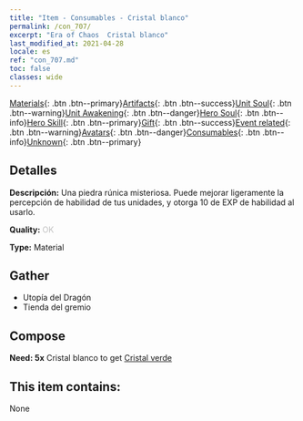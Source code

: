 ```yaml
---
title: "Item - Consumables - Cristal blanco"
permalink: /con_707/
excerpt: "Era of Chaos  Cristal blanco"
last_modified_at: 2021-04-28
locale: es
ref: "con_707.md"
toc: false
classes: wide
---
```

 [Materials](/ItemsES/){: .btn .btn--primary}[Artifacts](/ItemsES/Artifacts/){: .btn .btn--success}[Unit Soul](/ItemsES/UnitSoul/){: .btn .btn--warning}[Unit Awakening](/ItemsES/UnitAwakening/){: .btn .btn--danger}[Hero Soul](/ItemsES/HeroSoul/){: .btn .btn--info}[Hero Skill](/ItemsES/HeroSkill/){: .btn .btn--primary}[Gift](/ItemsES/Gift/){: .btn .btn--success}[Event related](/ItemsES/Events/){: .btn .btn--warning}[Avatars](/ItemsES/Avatars/){: .btn .btn--danger}[Consumables](/ItemsES/Consumables/){: .btn .btn--info}[Unknown](/ItemsES/Unknown/){: .btn .btn--primary}

## Detalles
 **Descripción:** Una piedra rúnica misteriosa. Puede mejorar ligeramente la percepción de habilidad de tus unidades, y otorga 10 de EXP de habilidad al usarlo.

 **Quality:** <span style="color: #C0C0C0">OK</span>

 **Type:** Material

## Gather

*    Utopía del Dragón 
*    Tienda del gremio 

## Compose

 **Need: 5x** Cristal blanco to get [Cristal verde](/ItemsES/con_711/)

## This item contains:

  None

